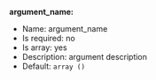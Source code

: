 **argument_name:**
* Name: argument_name
* Is required: no
* Is array: yes
* Description: argument description
* Default: `array ()`
